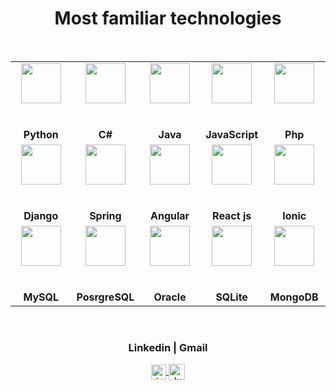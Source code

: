 <h1 align="center">Most familiar technologies</h1>


<br/>

<table>
  <tbody>
    <tr>
      <td width="20%" align="center">
        <img height="64px" src="https://upload.wikimedia.org/wikipedia/commons/thumb/c/c3/Python-logo-notext.svg/1200px-Python-logo-notext.svg.png"><br><br><br>
		<div><strong>Python</strong></div>
      </td>
      <td width="20%" align="center">
        <img height="64px" src="https://cdn.svgporn.com/logos/c-sharp.svg"><br><br><br>
	      <div><strong>C#</strong></div>
      </td>
      <td width="20%" align="center">
        <img height="64px" src="https://upload.wikimedia.org/wikipedia/en/thumb/3/30/Java_programming_language_logo.svg/1200px-Java_programming_language_logo.svg.png"><br><br><br>
	      <div><strong>Java</strong></div>
      </td>
      <td width="20%" align="center">
        <img height="64px" src="https://cdn.svgporn.com/logos/javascript.svg"><br><br><br>
	      <div><strong>JavaScript</strong></div>
      </td>
      <td width="20%" align="center">
        <img height="64px" src="https://cdn.svgporn.com/logos/php.svg"><br><br><br>
	              <div><strong>Php</strong></div>
      </td>
     </tr>
    <tr>
       <td width="20%" align="center">
        <img height="64px" src="https://encrypted-tbn0.gstatic.com/images?q=tbn%3AANd9GcRlHpEsRq4pIo4vTLAn24qGNwG41dFdXLJwsQ&usqp=CAU"><br><br><br>
	               <div><strong>Django</strong></div>
      </td>
      <td width="20%" align="center">
        <img height="64px" src="https://cdn.svgporn.com/logos/spring-icon.svg"><br><br><br>
	              <div><strong>Spring</strong></div>
      </td>
      <td width="20%" align="center">
        <img height="64px" src="https://cdn.svgporn.com/logos/angular.svg"><br><br><br>
	              <div><strong>Angular</strong></div>
      </td>
      <td width="20%" align="center">
        <img height="64px" src="https://cdn.svgporn.com/logos/react.svg"><br><br><br>
	              <div><strong>React js</strong></div>
      </td>
      <td width="20%" align="center">
        <img height="64px" src="https://cdn.svgporn.com/logos/ionic-icon.svg"><br><br><br>
	              <div><strong>Ionic</strong></div>
      </td>    
    </tr>
	  <tr>
       <td width="20%" align="center">
        <img height="64px" src="https://cdn.svgporn.com/logos/mysql.svg"><br><br><br>
	               <div><strong>MySQL</strong></div>
      </td>
      <td width="20%" align="center">
        <img height="64px" src="https://cdn.svgporn.com/logos/postgresql.svg"><br><br><br>
	              <div><strong>PosrgreSQL</strong></div>
      </td>
      <td width="20%" align="center">
        <img height="64px" src="https://cdn.svgporn.com/logos/oracle.svg"><br><br><br>
	              <div><strong>Oracle</strong></div>
      </td>
      <td width="20%" align="center">
        <img height="64px" src="https://cdn.svgporn.com/logos/sqlite.svg"><br><br><br>
	              <div><strong>SQLite</strong></div>
      </td>
      <td width="20%" align="center">
        <img height="64px" src="https://cdn.svgporn.com/logos/mongodb.svg"><br><br><br>
	              <div><strong>MongoDB</strong></div>
      </td>    
    </tr>
  </tbody>
</table>


<br/>

<div align="center">
	<h3>Linkedin | Gmail</h3>

  <a href="https://www.linkedin.com/in/l%C3%A9andre-boris-wangrawa-925716205/">
    <img align="center" alt="Jugal Bhatt | Linkedin" width="24px" src="https://github.com/TheDudeThatCode/TheDudeThatCode/blob/master/Assets/Linkedin.svg" />
  </a>
  <a href="mailto:leandreboris09@gmail.com">
    <img align="center" alt="Jugal Bhatt | Gmail" width="26px" src="https://github.com/TheDudeThatCode/TheDudeThatCode/blob/master/Assets/Gmail.svg" />
  </a>	
</div>
  




